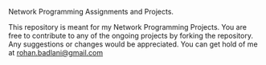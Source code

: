 Network Programming Assignments and Projects. 

This repository is meant for my Network Programming Projects. You are free to contribute to any of the ongoing projects by forking the repository. Any suggestions or changes would be appreciated. You can get hold of me at rohan.badlani@gmail.com
